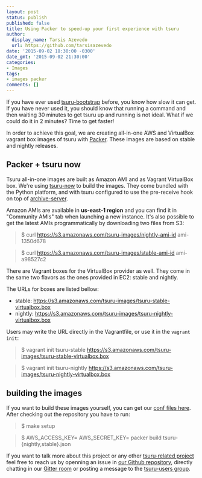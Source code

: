 ```yaml
---
layout: post
status: publish
published: false
title: Using Packer to speed-up your first experience with tsuru
author:
  display_name: Tarsis Azevedo
  url: https://github.com/tarsisazevedo
date: '2015-09-02 18:30:00 -0300'
date_gmt: '2015-09-02 21:30:00'
categories:
- Images
tags:
- images packer
comments: []
---
```


If you have ever used
[tsuru-bootstrap](https://github.com/tsuru/tsuru-bootstrap) before, you know
how slow it can get. If you have never used it, you should know that running a
command and then waiting 30 minutes to get tsuru up and running is not ideal.
What if we could do it in 2 minutes? Time to get faster!

In order to achieve this goal, we are creating all-in-one AWS and VirtualBox vagrant
box images of tsuru with [Packer](https://packer.io). These images are based on
stable and nightly releases.

## Packer + tsuru now

Tsuru all-in-one images are built as Amazon AMI and as Vagrant VirtualBox
box. We're using [tsuru-now](https://github.com/tsuru/now) to build the
images. They come bundled with the Python platform, and with tsuru
configured to use the pre-receive hook on top of
[archive-server](https://github.com/tsuru/archive-server).

Amazon AMIs are available in **us-east-1 region** and you can find it in
"Community AMIs" tab when launching a new instance. It's also possible to get the 
latest AMIs programmatically by downloading two files from S3:

> $ curl https://s3.amazonaws.com/tsuru-images/nightly-ami-id
> ami-1350d678

> $ curl https://s3.amazonaws.com/tsuru-images/stable-ami-id
> ami-a98527c2

There are Vagrant boxes for the VirtualBox provider as well. They come in the
same two flavors as the ones provided in EC2: stable and nightly.

The URLs for boxes are listed bellow:

* stable: https://s3.amazonaws.com/tsuru-images/tsuru-stable-virtualbox.box
* nightly: https://s3.amazonaws.com/tsuru-images/tsuru-nightly-virtualbox.box

Users may write the URL directly in the Vagrantfile, or use it in the ``vagrant init``:

> $ vagrant init tsuru-stable https://s3.amazonaws.com/tsuru-images/tsuru-stable-virtualbox.box

> $ vagrant init tsuru-nightly https://s3.amazonaws.com/tsuru-images/tsuru-nightly-virtualbox.box


## building the images

If you want to build these images yourself, you can get our [conf files here](https://github.com/tsuru/tsuru-packer).
After checking out the repository you have to run:

> $ make setup

> $ AWS_ACCESS_KEY=<your-access-key> AWS_SECRET_KEY=<your-secret-key> packer build tsuru-{nightly,stable}.json

If you want to talk more about this project or any other [tsuru-related project](https://github.com/tsuru) feel free to reach us
by openning an issue in [our Github repository](https://github.com/tsuru/tsuru/issues), directly chatting in our [Gitter room](gitter.im/tsuru/tsuru) or
posting a message to the [tsuru-users group](https://groups.google.com/forum/#!forum/tsuru-users).
